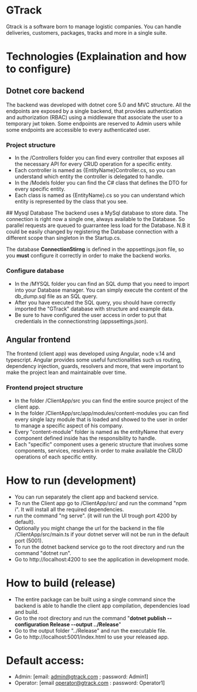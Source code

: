 # GTrack
Gtrack is a software born to manage logistic companies. You can handle deliveries, customers, packages, tracks and more in a single suite.

# Technologies (Explaination and how to configure)

## Dotnet core backend
The backend was developed with dotnet core 5.0 and MVC structure. All the endpoints are exposed by a single backend, that provides authentication and authorization (RBAC)
using a middleware that associate the user to a temporary jwt token.
Some endpoints are reserved to Admin users while some endpoints are accessible to every authenticated user.

### Project structure
* In the /Controllers folder you can find every controller that exposes all the necessary API for every CRUD operation for a specific entity.
* Each controller is named as {EntityName}Controller.cs, so you can understand which entity the controller is delegated to handle.
* In the /Models folder you can find the C# class that defines the DTO for every specific entity.
* Each class is named as {EntityName}.cs so you can understand which entity is represented by the class that you see.


## Mysql Database
The backend uses a MySql database to store data. The connection is right now a single one, always available to the Database. So parallel requests are queued
to guarrantee less load for the Database. N.B it could be easily changed by registering the Database connection with a different scope than singleton in the Startup.cs.

The database **ConnectionStirng** is defined in the appsettings.json file, so you **must** configure it correctly in order to make the backend works.

### Configure database
* In the /MYSQL folder you can find an SQL dump that you need to import into your Database manager. You can simply execute the content of the db_dump.sql file as an SQL query.
* After you have executed the SQL query, you should have correctly imported the "GTrack" database with structure and example data.
* Be sure to have configured the user access in order to put that credentials in the connectionstring (appssettings.json). 


## Angular frontend
The frontend (client app) was developed using Angular, node v.14 and typescript. Angular provides some useful functionalities such us routing, dependency injection,
guards, resolvers and more, that were important to make the project lean and maintainable over time.

### Frontend project structure
* In the folder /ClientApp/src you can find the entire source project of the client app.
* In the folder /ClientApp/src/app/modules/content-modules you can find every single lazy module that is loaded and showed to the user in order to manage a specific aspect of his company.
* Every "content-module" folder is named as the entityName that every component defined inside has the responsibility to handle.
* Each "specific" component uses a generic structure that involves some components, services, resolvers in order to make available the CRUD operations of each specific entity.


# How to run (development)
* You can run separately the client app and backend service.
* To run the Client app go to /ClientApp/src/ and run the command "npm i". It will install all the required dependencies. 
* run the command "ng serve". (it will run the UI trough port 4200 by default). 
* Optionally you might change the url for the backend in the file /ClientApp/src/main.ts if your dotnet server will not be run in the default port (5001).
* To run the dotnet backend service go to the root directory and run the command "dotnet run".
* Go to http://localhost:4200 to see the application in development mode.

# How to build (release)
* The entire package can be built using a single command since the backend is able to handle the client app compilation, dependencies load and build.
* Go to the root directory and run the command "**dotnet publish --configuration Release --output ../Release**"
* Go to the output folder "../Release" and run the executable file.
* Go to http://localhost:5001/index.html to use your released app. 


# Default access:
* Admin: [email: admin@gtrack.com ; password: Admin1]
* Operator: [email operator@gtrack.com : password: Operator1] 
 


